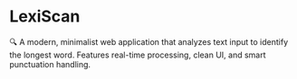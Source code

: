 # LexiScan
🔍 A modern, minimalist web application that analyzes text input to identify the longest word. Features real-time processing, clean UI, and smart punctuation handling.
